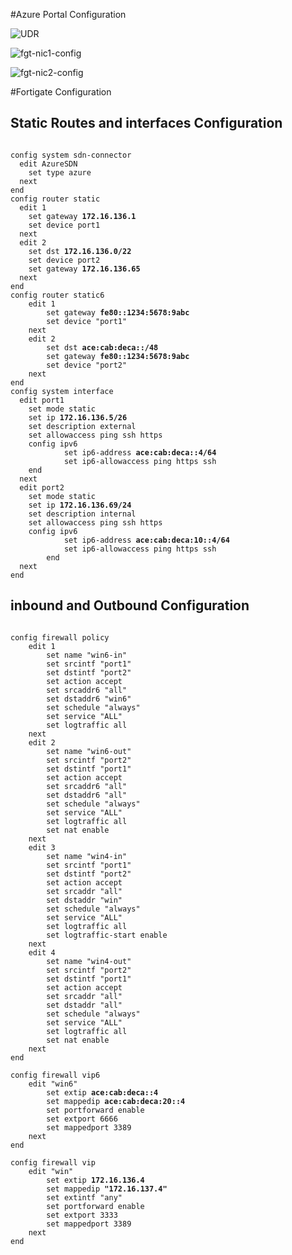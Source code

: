 
#Azure Portal Configuration

![UDR](images/udr.PNG)

![fgt-nic1-config](images/fgt-nic1-config.PNG)

![fgt-nic2-config](images/fgt-nic2-config.PNG)

#Fortigate Configuration

## Static Routes and interfaces Configuration

<pre><code>
config system sdn-connector
  edit AzureSDN
    set type azure
  next
end
config router static
  edit 1
    set gateway <b>172.16.136.1</b>
    set device port1
  next
  edit 2
    set dst <b>172.16.136.0/22</b>
    set device port2
    set gateway <b>172.16.136.65</b>
  next
end
config router static6
    edit 1
        set gateway <b>fe80::1234:5678:9abc</b>
        set device "port1"
    next
    edit 2
        set dst <b>ace:cab:deca::/48</b>
        set gateway <b>fe80::1234:5678:9abc</b>
        set device "port2"
    next
end
config system interface
  edit port1
    set mode static
    set ip <b>172.16.136.5/26</b>
    set description external
    set allowaccess ping ssh https
	config ipv6
            set ip6-address <b>ace:cab:deca::4/64</b>
            set ip6-allowaccess ping https ssh
    end
  next
  edit port2
    set mode static
    set ip <b>172.16.136.69/24</b>
    set description internal
    set allowaccess ping ssh https
	config ipv6
            set ip6-address <b>ace:cab:deca:10::4/64</b>
            set ip6-allowaccess ping https ssh
        end
  next
end
</code></pre>


## inbound and Outbound Configuration

<pre><code>
config firewall policy
    edit 1
        set name "win6-in"
        set srcintf "port1"
        set dstintf "port2"
        set action accept
        set srcaddr6 "all"
        set dstaddr6 "win6"
        set schedule "always"
        set service "ALL"
        set logtraffic all
    next
    edit 2
        set name "win6-out"
        set srcintf "port2"
        set dstintf "port1"
        set action accept
        set srcaddr6 "all"
        set dstaddr6 "all"
        set schedule "always"
        set service "ALL"
        set logtraffic all
        set nat enable
    next
    edit 3
        set name "win4-in"
        set srcintf "port1"
        set dstintf "port2"
        set action accept
        set srcaddr "all"
        set dstaddr "win"
        set schedule "always"
        set service "ALL"
        set logtraffic all
        set logtraffic-start enable
    next
    edit 4
        set name "win4-out"
        set srcintf "port2"
        set dstintf "port1"
        set action accept
        set srcaddr "all"
        set dstaddr "all"
        set schedule "always"
        set service "ALL"
        set logtraffic all
        set nat enable
    next
end
	
config firewall vip6
    edit "win6"
        set extip <b>ace:cab:deca::4</b>
        set mappedip <b>ace:cab:deca:20::4</b>
        set portforward enable
        set extport 6666
        set mappedport 3389
    next
end

config firewall vip
    edit "win"
        set extip <b>172.16.136.4</b>
        set mappedip <b>"172.16.137.4"</b>
        set extintf "any"
        set portforward enable
        set extport 3333
        set mappedport 3389
    next
end
</code></pre>